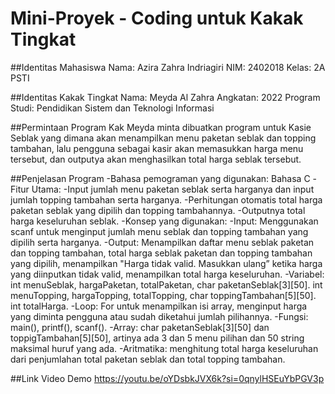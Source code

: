 # Mini-Proyek - Coding untuk Kakak Tingkat

##Identitas Mahasiswa
Nama: Azira Zahra Indriagiri
NIM: 2402018
Kelas: 2A PSTI

##Identitas Kakak Tingkat
Nama: Meyda Al Zahra
Angkatan: 2022
Program Studi: Pendidikan Sistem dan Teknologi Informasi

##Permintaan Program
Kak Meyda minta dibuatkan program untuk Kasie Seblak yang dimana akan menampilkan menu paketan seblak dan topping tambahan, lalu pengguna sebagai kasir akan memasukkan harga menu tersebut, dan outputya akan menghasilkan total harga seblak tersebut.

##Penjelasan Program
-Bahasa pemograman yang digunakan: Bahasa C
-Fitur Utama:
  -Input jumlah menu paketan seblak serta harganya dan input jumlah topping tambahan serta harganya.
  -Perhitungan otomatis total harga paketan seblak yang dipilih dan topping tambahannya.
  -Outputnya total harga keseluruhan seblak.
-Konsep yang digunakan:
  -Input: Menggunakan scanf untuk menginput jumlah menu seblak dan topping tambahan yang dipilih serta harganya.
  -Output: Menampilkan daftar menu seblak paketan dan topping tambahan, total harga seblak paketan dan topping tambahan yang dipilih, menampilkan "Harga tidak valid. Masukkan ulang” ketika harga yang diinputkan tidak valid, menampilkan total harga keseluruhan.
  -Variabel: int menuSeblak, hargaPaketan, totalPaketan, char paketanSeblak[3][50]. int menuTopping, hargaTopping, totalTopping, char toppingTambahan[5][50]. int totalHarga.
  -Loop: For untuk menampilkan isi array, menginput harga yang diminta pengguna atau sudah diketahui jumlah pilihannya.
  -Fungsi: main(), printf(), scanf().
  -Array: char paketanSeblak[3][50] dan toppigTambahan[5][50], artinya ada 3 dan 5 menu pilihan dan 50 string maksimal huruf yang ada.
  -Aritmatika: menghitung total harga keseluruhan dari penjumlahan total paketan seblak dan total topping tambahan.

##Link Video Demo
https://youtu.be/oYDsbkJVX6k?si=0qnylHSEuYbPGV3p
